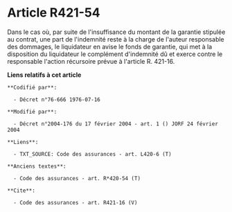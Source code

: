 # Article R421-54

Dans le cas où, par suite de l'insuffisance du montant de la garantie stipulée au contrat, une part de l'indemnité reste à la
charge de l'auteur responsable des dommages, le liquidateur en avise le fonds de garantie, qui met à la disposition du
liquidateur le complément d'indemnité dû et exerce contre le responsable l'action récursoire prévue à l'article R. 421-16.

**Liens relatifs à cet article**

	**Codifié par**:

	  - Décret n°76-666 1976-07-16

	**Modifié par**:

	  - Décret n°2004-176 du 17 février 2004 - art. 1 () JORF 24 février 2004

	**Liens**:

	  - TXT_SOURCE: Code des assurances - art. L420-6 (T)

	**Anciens textes**:

	  - Code des assurances - art. R*420-54 (T)

	**Cite**:

	  - Code des assurances - art. R421-16 (V)
